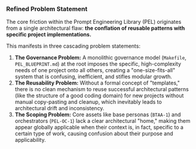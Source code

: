 
### **Refined Problem Statement**

The core friction within the Prompt Engineering Library (PEL) originates from a single architectural flaw: **the conflation of reusable patterns with specific project implementations.**

This manifests in three cascading problem statements:

1.  **The Governance Problem:** A monolithic governance model (`Makefile`, `PEL_BLUEPRINT.md`) at the root imposes the specific, high-complexity needs of one project onto all others, creating a "one-size-fits-all" system that is confusing, inefficient, and stifles modular growth.
2.  **The Reusability Problem:** Without a formal concept of "templates," there is no clean mechanism to reuse successful architectural patterns (like the structure of a good coding domain) for new projects without manual copy-pasting and cleanup, which inevitably leads to architectural drift and inconsistency.
3.  **The Scoping Problem:** Core assets like base personas (`BTAA-1`) and orchestrators (`PEL-OC-1`) lack a clear architectural "home," making them appear globally applicable when their context is, in fact, specific to a certain type of work, causing confusion about their purpose and applicability.

